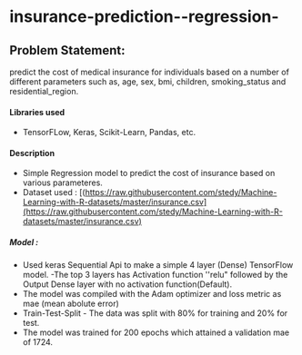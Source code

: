 # insurance-prediction--regression-

## Problem Statement:
predict the cost of medical insurance for individuals based on a number of different parameters such as, age, sex, bmi, children, smoking_status and residential_region.

#### Libraries used
- TensorFLow, Keras, Scikit-Learn, Pandas, etc.
#### Description
- Simple Regression model to predict the cost of insurance based on various parameteres.
- Dataset used : [(https://raw.githubusercontent.com/stedy/Machine-Learning-with-R-datasets/master/insurance.csv](https://raw.githubusercontent.com/stedy/Machine-Learning-with-R-datasets/master/insurance.csv)
 ##### Model : 
 - Used keras Sequential Api to make a simple 4 layer (Dense) TensorFlow model.
 -The top 3 layers has Activation function ''relu" followed by the Output Dense layer with no activation function(Default).
 - The model was compiled with the Adam optimizer and loss metric as mae (mean abolute error)
 - Train-Test-Split - The data was split with 80% for training and 20% for test.
 - The model was trained for 200 epochs which attained a validation mae of 1724.
